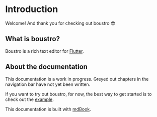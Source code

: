 # Introduction

Welcome! And thank you for checking out boustro 😎

## What is boustro?

Boustro is a rich text editor for [Flutter](https://flutter.dev).

## About the documentation

This documentation is a work in progress. Greyed out chapters in the navigation bar have not yet
been written.

If you want to try out boustro, for now, the best way to get started is to check out the [example](https://github.com/Jjagg/boustro/tree/main/packages/boustro/example).

This documentation is built with [mdBook](https://rust-lang.github.io/mdBook/index.html).
